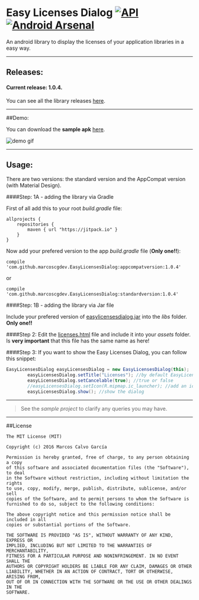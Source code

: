# Easy Licenses Dialog  [![API](https://img.shields.io/badge/API-9%2B-blue.svg?style=flat)](https://android-arsenal.com/api?level=11) [![Android Arsenal](https://img.shields.io/badge/Android%20Arsenal-Easy%20Licenses%20Dialog-brightgreen.svg?style=flat)](http://android-arsenal.com/details/1/3754)

An android library to display the licenses of your application libraries in a easy way.

---

## Releases:

#### Current release: 1.0.4.

You can see all the library releases [here](https://github.com/marcoscgdev/EasyLicensesDialog/releases).

---

##Demo:

You can download the **sample apk** [here](https://github.com/marcoscgdev/EasyLicensesDialog/blob/master/app-debug.apk?raw=true).

![demo gif](https://raw.githubusercontent.com/marcoscgdev/EasyLicensesDialog/master/device-2016-06-21-005826.gif)

---

## Usage:

There are two versions: the standard version and the AppCompat version (with Material Design).

####Step: 1A - adding the library via Gradle

First of all add this to your root *build.gradle* file:

```
allprojects {
    repositories {
        maven { url "https://jitpack.io" }
    }
}
```

Now add your prefered version to the app *build.gradle* file (**Only one!!**):

```
compile 'com.github.marcoscgdev.EasyLicensesDialog:appcompatversion:1.0.4'
```
or
```
compile 'com.github.marcoscgdev.EasyLicensesDialog:standardversion:1.0.4'
```

####Step: 1B - adding the library via Jar file

Include your prefered version of [easylicensesdialog.jar](https://github.com/marcoscgdev/EasyLicensesDialog/tree/master/JAR%20files) into the *libs* folder. **Only one!!**

####Step 2:
Edit the [licenses.html](https://github.com/marcoscgdev/EasyLicensesDialog/tree/master/app/src/main/assets) file and include it into your _assets_ folder. Is **very important** that this file has the same name as here!

####Step 3:
If you want to show the Easy Licenses Dialog, you can follow this snippet:

```java
EasyLicensesDialog easyLicensesDialog = new EasyLicensesDialog(this);
        easyLicensesDialog.setTitle("Licenses"); //by default EasyLicensesDialog comes without any title.
        easyLicensesDialog.setCancelable(true); //true or false
        //easyLicensesDialog.setIcon(R.mipmap.ic_launcher); //add an icon to the title
        easyLicensesDialog.show(); //show the dialog
```

---
>See the *sample project* to clarify any queries you may have.

---

##License

```
The MIT License (MIT)

Copyright (c) 2016 Marcos Calvo García

Permission is hereby granted, free of charge, to any person obtaining a copy
of this software and associated documentation files (the "Software"), to deal
in the Software without restriction, including without limitation the rights
to use, copy, modify, merge, publish, distribute, sublicense, and/or sell
copies of the Software, and to permit persons to whom the Software is
furnished to do so, subject to the following conditions:

The above copyright notice and this permission notice shall be included in all
copies or substantial portions of the Software.

THE SOFTWARE IS PROVIDED "AS IS", WITHOUT WARRANTY OF ANY KIND, EXPRESS OR
IMPLIED, INCLUDING BUT NOT LIMITED TO THE WARRANTIES OF MERCHANTABILITY,
FITNESS FOR A PARTICULAR PURPOSE AND NONINFRINGEMENT. IN NO EVENT SHALL THE
AUTHORS OR COPYRIGHT HOLDERS BE LIABLE FOR ANY CLAIM, DAMAGES OR OTHER
LIABILITY, WHETHER IN AN ACTION OF CONTRACT, TORT OR OTHERWISE, ARISING FROM,
OUT OF OR IN CONNECTION WITH THE SOFTWARE OR THE USE OR OTHER DEALINGS IN THE
SOFTWARE.
```
